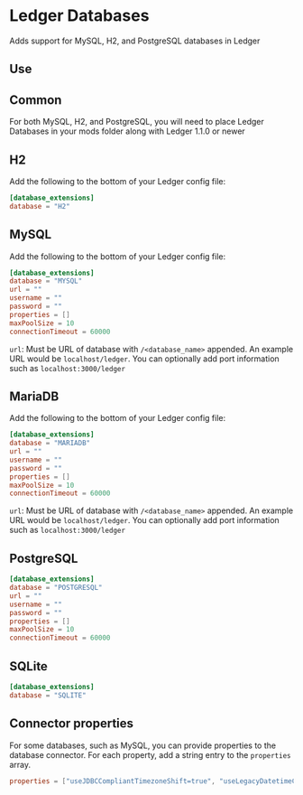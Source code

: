 # Ledger Databases

Adds support for MySQL, H2, and PostgreSQL databases in Ledger

## Use

## Common

For both MySQL, H2, and PostgreSQL, you will need to place Ledger Databases in your mods folder along with Ledger 1.1.0 or newer

## H2

Add the following to the bottom of your Ledger config file:

```toml
[database_extensions]
database = "H2"
```

## MySQL

Add the following to the bottom of your Ledger config file:

```toml
[database_extensions]
database = "MYSQL"
url = ""
username = ""
password = ""
properties = []
maxPoolSize = 10
connectionTimeout = 60000
```

`url`: Must be URL of database with `/<database_name>` appended. An example URL would be `localhost/ledger`. You can optionally add port information such as `localhost:3000/ledger`

## MariaDB

Add the following to the bottom of your Ledger config file:

```toml
[database_extensions]
database = "MARIADB"
url = ""
username = ""
password = ""
properties = []
maxPoolSize = 10
connectionTimeout = 60000
```

`url`: Must be URL of database with `/<database_name>` appended. An example URL would be `localhost/ledger`. You can optionally add port information such as `localhost:3000/ledger`

## PostgreSQL

```toml
[database_extensions]
database = "POSTGRESQL"
url = ""
username = ""
password = ""
properties = []
maxPoolSize = 10
connectionTimeout = 60000
```

## SQLite

```toml
[database_extensions]
database = "SQLITE"
```

## Connector properties

For some databases, such as MySQL, you can provide properties to the database connector. For each property, add a string entry to the `properties` array.

```toml
properties = ["useJDBCCompliantTimezoneShift=true", "useLegacyDatetimeCode=false", "serverTimezone=UTC"]
```
